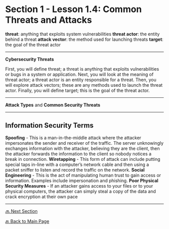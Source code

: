 # Section 1 - Lesson 1.4: Common Threats and Attacks


**threat**: anything that exploits system vulnerabilities
**threat actor**: the entity behind a threat
**attack vector**: the method used for launching threats
**target**: the goal of the threat actor


---

**Cybersecurity Threats**

First, you will define threat; a threat is anything that exploits vulnerabilities or bugs in a system or application. Next, you will look at the meaning of threat actor; a threat actor is an entity responsible for a threat. Then, you will explore attack vectors; these are any methods used to launch the threat actor. Finally, you will define target; this is the goal of the threat actor.

---

**Attack Types** and **Common Security Threats**

---

## Information Security Terms

**Spoofing** - This is a man-in-the-middle attack where the attacker impersonates the sender and receiver of
the traffic. The server unknowingly exchanges information with the attacker, believing they are the client, then the attacker forwards the information to the client so nobody notices a break in connection.
**Wiretapping** - This form of attack can include putting special taps in-line with a computer’s network cable and
then using a packet sniffer to listen and record the traffic on the network.
**Social Engineering** - This is the act of manipulating human trust to gain access or information. Examples include
impersonation and phishing.
**Poor Physical Security Measures** - If an attacker gains access to your files or to your physical computers, the attacker can simply steal a copy of the data and crack encryption at their own pace

---

[🔜 Next Section]()

[🔙 Back to Main Page](../../README.md)

